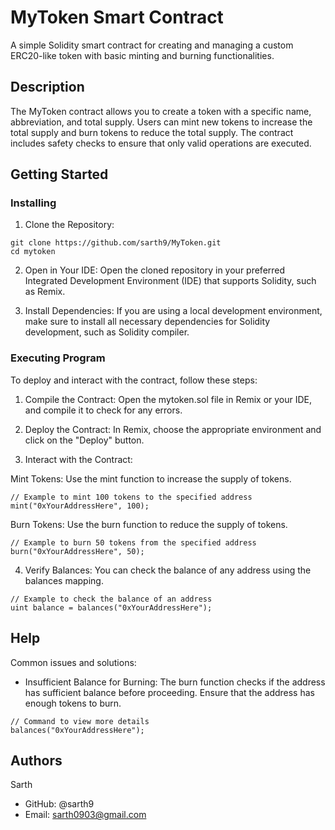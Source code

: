 # MyToken Smart Contract
A simple Solidity smart contract for creating and managing a custom ERC20-like token with basic minting and burning functionalities.

## Description
The MyToken contract allows you to create a token with a specific name, abbreviation, and total supply. Users can mint new tokens to increase the total supply and burn tokens to reduce the total supply. The contract includes safety checks to ensure that only valid operations are executed.

## Getting Started
### Installing
1. Clone the Repository:
```
git clone https://github.com/sarth9/MyToken.git
cd mytoken
```

2. Open in Your IDE:
Open the cloned repository in your preferred Integrated Development Environment (IDE) that supports Solidity, such as Remix.

3. Install Dependencies:
If you are using a local development environment, make sure to install all necessary dependencies for Solidity development, such as Solidity compiler.

### Executing Program
To deploy and interact with the contract, follow these steps:

1. Compile the Contract:
Open the mytoken.sol file in Remix or your IDE, and compile it to check for any errors.

2. Deploy the Contract:
In Remix, choose the appropriate environment and click on the "Deploy" button.

3. Interact with the Contract:

Mint Tokens:
Use the mint function to increase the supply of tokens.
```
// Example to mint 100 tokens to the specified address
mint("0xYourAddressHere", 100);
```
Burn Tokens:
Use the burn function to reduce the supply of tokens.
```
// Example to burn 50 tokens from the specified address
burn("0xYourAddressHere", 50);
```

4. Verify Balances:
You can check the balance of any address using the balances mapping.
```
// Example to check the balance of an address
uint balance = balances("0xYourAddressHere");
```

## Help
Common issues and solutions:

* Insufficient Balance for Burning:
The burn function checks if the address has sufficient balance before proceeding. Ensure that the address has enough tokens to burn.
```
// Command to view more details
balances("0xYourAddressHere");
```

## Authors
Sarth
* GitHub: @sarth9
* Email: sarth0903@gmail.com
